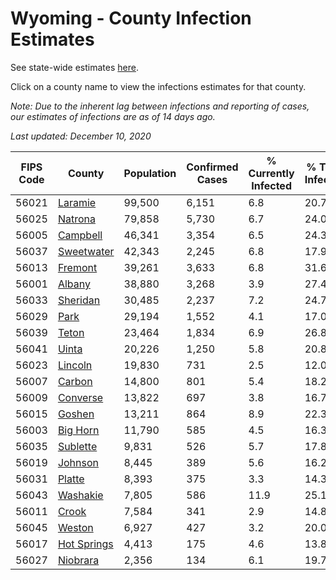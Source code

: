 # Wyoming - County Infection Estimates

See state-wide estimates [here](/infections/us-wy).

Click on a county name to view the infections estimates for that county.

*Note: Due to the inherent lag between infections and reporting of cases, our estimates of infections are as of 14 days ago.*

*Last updated: December 10, 2020*

|   FIPS Code |                     County |   Population |   Confirmed Cases |   % Currently Infected |   % Total Infected |
|-------------|----------------------------|--------------|-------------------|------------------------|--------------------|
|       56021 |         [Laramie](laramie) |       99,500 |             6,151 |                    6.8 |               20.7 |
|       56025 |         [Natrona](natrona) |       79,858 |             5,730 |                    6.7 |               24.0 |
|       56005 |       [Campbell](campbell) |       46,341 |             3,354 |                    6.5 |               24.3 |
|       56037 |   [Sweetwater](sweetwater) |       42,343 |             2,245 |                    6.8 |               17.9 |
|       56013 |         [Fremont](fremont) |       39,261 |             3,633 |                    6.8 |               31.6 |
|       56001 |           [Albany](albany) |       38,880 |             3,268 |                    3.9 |               27.4 |
|       56033 |       [Sheridan](sheridan) |       30,485 |             2,237 |                    7.2 |               24.7 |
|       56029 |               [Park](park) |       29,194 |             1,552 |                    4.1 |               17.0 |
|       56039 |             [Teton](teton) |       23,464 |             1,834 |                    6.9 |               26.8 |
|       56041 |             [Uinta](uinta) |       20,226 |             1,250 |                    5.8 |               20.8 |
|       56023 |         [Lincoln](lincoln) |       19,830 |               731 |                    2.5 |               12.0 |
|       56007 |           [Carbon](carbon) |       14,800 |               801 |                    5.4 |               18.2 |
|       56009 |       [Converse](converse) |       13,822 |               697 |                    3.8 |               16.7 |
|       56015 |           [Goshen](goshen) |       13,211 |               864 |                    8.9 |               22.3 |
|       56003 |       [Big Horn](big-horn) |       11,790 |               585 |                    4.5 |               16.3 |
|       56035 |       [Sublette](sublette) |        9,831 |               526 |                    5.7 |               17.8 |
|       56019 |         [Johnson](johnson) |        8,445 |               389 |                    5.6 |               16.2 |
|       56031 |           [Platte](platte) |        8,393 |               375 |                    3.3 |               14.3 |
|       56043 |       [Washakie](washakie) |        7,805 |               586 |                   11.9 |               25.1 |
|       56011 |             [Crook](crook) |        7,584 |               341 |                    2.9 |               14.8 |
|       56045 |           [Weston](weston) |        6,927 |               427 |                    3.2 |               20.0 |
|       56017 | [Hot Springs](hot-springs) |        4,413 |               175 |                    4.6 |               13.8 |
|       56027 |       [Niobrara](niobrara) |        2,356 |               134 |                    6.1 |               19.7 |